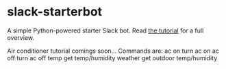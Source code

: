 # slack-starterbot
A simple Python-powered starter Slack bot. Read 
[the tutorial](https://www.fullstackpython.com/blog/build-first-slack-bot-python.html) 
for a full overview.

Air conditioner tutorial comings soon...
Commands are:
  ac on   turn ac on
  ac off  turn ac off
  temp    get temp/humidity
  weather get outdoor temp/humidity
